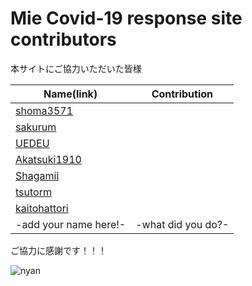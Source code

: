 Mie Covid-19 response site contributors
============================================

本サイトにご協力いただいた皆様

| Name(link) | Contribution |
| --- | --- |
| [shoma3571](https://github.com/shoma3571) | |
| [sakurum](https://github.com/sakurum) | |
| [UEDEU](https://github.com/UEDEU) | |
| [Akatsuki1910](https://github.com/Akatsuki1910) | |
| [Shagamii](https://github.com/Shagamii) | |
| [tsutorm](https://github.com/tsutorm) | |
| [kaitohattori](https://github.com/kaitohattori) | |
| -add your name here!- | -what did you do?- |

ご協力に感謝です！！！

![nyan](https://i.gyazo.com/f04e7468ea6e4bb6e87f6817fea980f9.gif)

